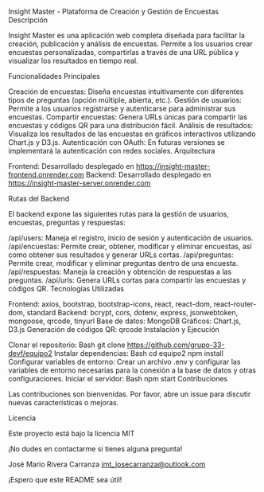 Insight Master - Plataforma de Creación y Gestión de Encuestas
Descripción

Insight Master es una aplicación web completa diseñada para facilitar la creación, publicación y análisis de encuestas. Permite a los usuarios crear encuestas personalizadas, compartirlas a través de una URL pública y visualizar los resultados en tiempo real.

Funcionalidades Principales

Creación de encuestas: Diseña encuestas intuitivamente con diferentes tipos de preguntas (opción múltiple, abierta, etc.).
Gestión de usuarios: Permite a los usuarios registrarse y autenticarse para administrar sus encuestas.
Compartir encuestas: Genera URLs únicas para compartir las encuestas y códigos QR para una distribución fácil.
Análisis de resultados: Visualiza los resultados de las encuestas en gráficos interactivos utilizando Chart.js y D3.js.
Autenticación con OAuth: En futuras versiones se implementará la autenticación con redes sociales.
Arquitectura

Frontend: Desarrollado desplegado en https://insight-master-frontend.onrender.com
Backend: Desarrollado desplegado en https://insight-master-server.onrender.com

Rutas del Backend

El backend expone las siguientes rutas para la gestión de usuarios, encuestas, preguntas y respuestas:

/api/users: Maneja el registro, inicio de sesión y autenticación de usuarios.
/api/encuestas: Permite crear, obtener, modificar y eliminar encuestas, así como obtener sus resultados y generar URLs cortas.
/api/preguntas: Permite crear, modificar y eliminar preguntas dentro de una encuesta.
/api/respuestas: Maneja la creación y obtención de respuestas a las preguntas.
/api/urls: Genera URLs cortas para compartir las encuestas y códigos QR.
Tecnologías Utilizadas

Frontend: axios, bootstrap, bootstrap-icons, react, react-dom, react-router-dom, standard
Backend: bcrypt, cors, dotenv, express, jsonwebtoken, mongoose, qrcode, tinyurl
Base de datos: MongoDB
Gráficos: Chart.js, D3.js
Generación de códigos QR: qrcode
Instalación y Ejecución

Clonar el repositorio:
Bash
git clone https://github.com/grupo-33-devf/equipo2
Instalar dependencias:
Bash
cd equipo2
npm install
Configurar variables de entorno:
Crear un archivo .env y configurar las variables de entorno necesarias para la conexión a la base de datos y otras configuraciones.
Iniciar el servidor:
Bash
npm start
 Contribuciones

Las contribuciones son bienvenidas. Por favor, abre un issue para discutir nuevas características o mejoras.

Licencia

Este proyecto está bajo la licencia MIT

¡No dudes en contactarme si tienes alguna pregunta!

José Mario Rivera Carranza
imt_josecarranza@outlook.com

¡Espero que este README sea útil!
